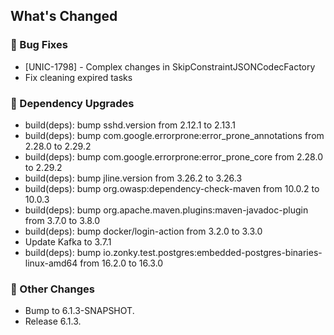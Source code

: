 <!-- Release notes generated using configuration in .github/release.yml at 6.1.3 -->

## What's Changed
### 🐞 Bug Fixes
* [UNIC-1798] - Complex changes in SkipConstraintJSONCodecFactory
* Fix cleaning expired tasks
### 🔨 Dependency Upgrades
* build(deps): bump sshd.version from 2.12.1 to 2.13.1
* build(deps): bump com.google.errorprone:error_prone_annotations from 2.28.0 to 2.29.2
* build(deps): bump com.google.errorprone:error_prone_core from 2.28.0 to 2.29.2
* build(deps): bump jline.version from 3.26.2 to 3.26.3
* build(deps): bump org.owasp:dependency-check-maven from 10.0.2 to 10.0.3
* build(deps): bump org.apache.maven.plugins:maven-javadoc-plugin from 3.7.0 to 3.8.0
* build(deps): bump docker/login-action from 3.2.0 to 3.3.0
* Update Kafka to 3.7.1
* build(deps): bump io.zonky.test.postgres:embedded-postgres-binaries-linux-amd64 from 16.2.0 to 16.3.0
### 🔧 Other Changes
* Bump to 6.1.3-SNAPSHOT.
* Release 6.1.3.
